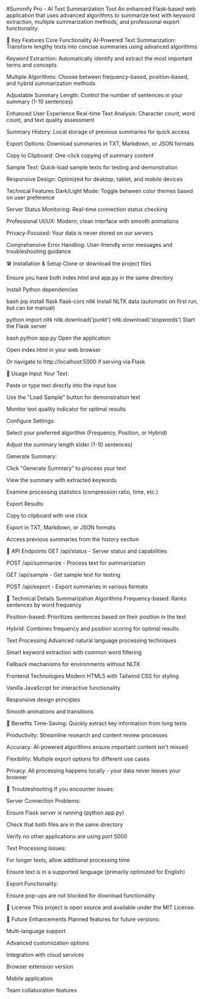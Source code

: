 #Summify Pro - AI Text Summarization Tool
An enhanced Flask-based web application that uses advanced algorithms to summarize text with keyword extraction, multiple summarization methods, and professional export functionality.

🚀 Key Features
Core Functionality
AI-Powered Text Summarization: Transform lengthy texts into concise summaries using advanced algorithms

Keyword Extraction: Automatically identify and extract the most important terms and concepts

Multiple Algorithms: Choose between frequency-based, position-based, and hybrid summarization methods

Adjustable Summary Length: Control the number of sentences in your summary (1-10 sentences)

Enhanced User Experience
Real-time Text Analysis: Character count, word count, and text quality assessment

Summary History: Local storage of previous summaries for quick access

Export Options: Download summaries in TXT, Markdown, or JSON formats

Copy to Clipboard: One-click copying of summary content

Sample Text: Quick-load sample texts for testing and demonstration

Responsive Design: Optimized for desktop, tablet, and mobile devices

Technical Features
Dark/Light Mode: Toggle between color themes based on user preference

Server Status Monitoring: Real-time connection status checking

Professional UI/UX: Modern, clean interface with smooth animations

Privacy-Focused: Your data is never stored on our servers

Comprehensive Error Handling: User-friendly error messages and troubleshooting guidance

🛠 Installation & Setup
Clone or download the project files

Ensure you have both index.html and app.py in the same directory

Install Python dependencies

bash
pip install flask flask-cors nltk
Install NLTK data (automatic on first run, but can be manual)

python
import nltk
nltk.download('punkt')
nltk.download('stopwords')
Start the Flask server

bash
python app.py
Open the application

Open index.html in your web browser

Or navigate to http://localhost:5000 if serving via Flask

🚀 Usage
Input Your Text:

Paste or type text directly into the input box

Use the "Load Sample" button for demonstration text

Monitor text quality indicator for optimal results

Configure Settings:

Select your preferred algorithm (Frequency, Position, or Hybrid)

Adjust the summary length slider (1-10 sentences)

Generate Summary:

Click "Generate Summary" to process your text

View the summary with extracted keywords

Examine processing statistics (compression ratio, time, etc.)

Export Results:

Copy to clipboard with one click

Export in TXT, Markdown, or JSON formats

Access previous summaries from the history section

🔧 API Endpoints
GET /api/status - Server status and capabilities

POST /api/summarize - Process text for summarization

GET /api/sample - Get sample text for testing

POST /api/export - Export summaries in various formats

🎯 Technical Details
Summarization Algorithms
Frequency-based: Ranks sentences by word frequency

Position-based: Prioritizes sentences based on their position in the text

Hybrid: Combines frequency and position scoring for optimal results

Text Processing
Advanced natural language processing techniques

Smart keyword extraction with common word filtering

Fallback mechanisms for environments without NLTK

Frontend Technologies
Modern HTML5 with Tailwind CSS for styling

Vanilla JavaScript for interactive functionality

Responsive design principles

Smooth animations and transitions

🌟 Benefits
Time-Saving: Quickly extract key information from long texts

Productivity: Streamline research and content review processes

Accuracy: AI-powered algorithms ensure important content isn't missed

Flexibility: Multiple export options for different use cases

Privacy: All processing happens locally - your data never leaves your browser

🐛 Troubleshooting
If you encounter issues:

Server Connection Problems:

Ensure Flask server is running (python app.py)

Check that both files are in the same directory

Verify no other applications are using port 5000

Text Processing Issues:

For longer texts, allow additional processing time

Ensure text is in a supported language (primarily optimized for English)

Export Functionality:

Ensure pop-ups are not blocked for download functionality

📝 License
This project is open source and available under the MIT License.

🔮 Future Enhancements
Planned features for future versions:

Multi-language support

Advanced customization options

Integration with cloud services

Browser extension version

Mobile application

Team collaboration features
